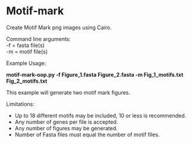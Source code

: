 # Motif-mark  
  
Create Motif Mark png images using Cairo.  
  
  
Command line arguments:   
-f = fasta file(s)    
-m = motif file(s)   
  
Example Usage:  
  
**motif-mark-oop.py -f Figure_1.fasta Figure_2.fasta -m Fig_1_motifs.txt Fig_2_motifs.txt**  
  
This example will generate two motif mark figures.    
  
  
Limitations:   
- Up to 18 different motifs may be included, 10 or less is recommended.   
- Any number of genes per file is accepted.  
- Any number of figures may be generated.  
- Number of Fasta files must equal the number of motif files.  
  
  

